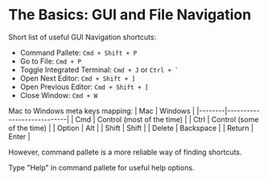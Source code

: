 # The Basics: GUI and File Navigation

Short list of useful GUI Navigation shortcuts:

- Command Pallete: `Cmd + Shift + P`
- Go to File: `Cmd + P`
- Toggle Integrated Terminal: `Cmd + J` or ``Ctrl + ` ``
- Open Next Editor: `Cmd + Shift + ]`
- Open Previous Editor: `Cmd + Shift + [`
- Close Window: `Cmd + W`

Mac to Windows meta keys mapping:
| Mac | Windows |
|--------|----------------------------|
| Cmd | Control (most of the time) |
| Ctrl | Control (some of the time) |
| Option | Alt |
| Shift | Shift |
| Delete | Backspace |
| Return | Enter |

However, command pallete is a more reliable way of finding shortcuts.

Type "Help" in command pallete for useful help options.
